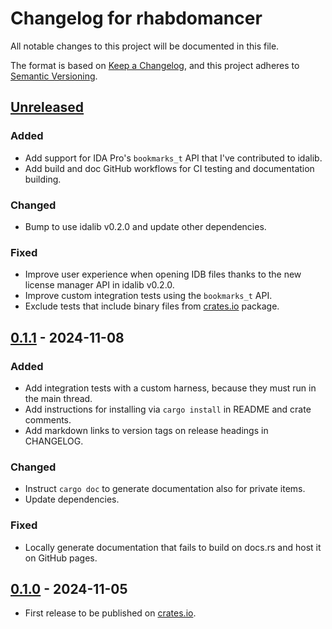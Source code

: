 # Changelog for rhabdomancer

All notable changes to this project will be documented in this file.

The format is based on [Keep a Changelog](https://keepachangelog.com/en/1.1.0/),
and this project adheres to [Semantic Versioning](https://semver.org/spec/v2.0.0.html).

## [Unreleased]

### Added

* Add support for IDA Pro's `bookmarks_t` API that I've contributed to idalib.
* Add build and doc GitHub workflows for CI testing and documentation building.

### Changed

* Bump to use idalib v0.2.0 and update other dependencies.

### Fixed

* Improve user experience when opening IDB files thanks to the new license manager API in idalib v0.2.0.
* Improve custom integration tests using the `bookmarks_t` API.
* Exclude tests that include binary files from [crates.io](https://crates.io/) package.

## [0.1.1] - 2024-11-08

### Added

* Add integration tests with a custom harness, because they must run in the main thread.
* Add instructions for installing via `cargo install` in README and crate comments.
* Add markdown links to version tags on release headings in CHANGELOG.

### Changed

* Instruct `cargo doc` to generate documentation also for private items.
* Update dependencies.

### Fixed

* Locally generate documentation that fails to build on docs.rs and host it on GitHub pages.

## [0.1.0] - 2024-11-05

* First release to be published on [crates.io](https://crates.io/).

[unreleased]: https://github.com/0xdea/rhabdomancer/compare/v0.1.1...HEAD

[0.1.1]: https://github.com/0xdea/rhabdomancer/compare/v0.1.0...v0.1.1

[0.1.0]: https://github.com/0xdea/rhabdomancer/releases/tag/v0.1.0
